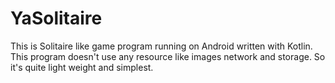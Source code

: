 # YaSolitaire
This is Solitaire like game program running on Android written with Kotlin.
This program doesn't use any resource like images network and storage.
So it's quite light weight and simplest.

